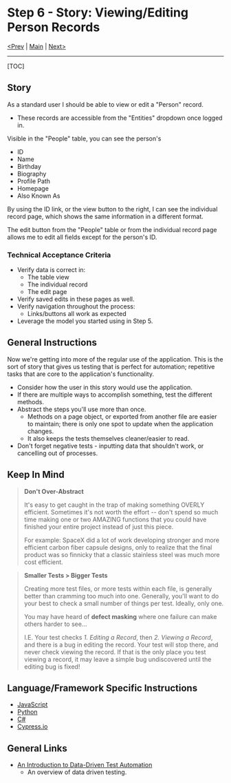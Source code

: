 # Step 6 - Story: Viewing/Editing Person Records

[<Prev](./step5.md) | [Main](../../README.md) | [Next>](./step7.md)

---

[TOC]

## Story

As a standard user I should be able to view or edit a "Person" record.

-   These records are accessible from the "Entities" dropdown once logged in.

Visible in the "People" table, you can see the person's

-   ID
-   Name
-   Birthday
-   Biography
-   Profile Path
-   Homepage
-   Also Known As

By using the ID link, or the view button to the right, I can see the individual record page, which shows the same information in a different format.

The edit button from the "People" table or from the individual record page allows me to edit all fields except for the person's ID.

### Technical Acceptance Criteria

-   Verify data is correct in:
    -   The table view
    -   The individual record
    -   The edit page
-   Verify saved edits in these pages as well.
-   Verify navigation throughout the process:
    -   Links/buttons all work as expected
-   Leverage the model you started using in Step 5.

## General Instructions

Now we're getting into more of the regular use of the application. This is the sort of story that gives us testing that is perfect for automation; repetitive tasks that are core to the application's functionality.

-   Consider how the user in this story would use the application.
-   If there are multiple ways to accomplish something, test the different methods.
-   Abstract the steps you'll use more than once.
    -   Methods on a page object, or exported from another file are easier to maintain; there is only one spot to update when the application changes.
    -   It also keeps the tests themselves cleaner/easier to read.
-   Don't forget negative tests - inputting data that shouldn't work, or cancelling out of processes.

## Keep In Mind

> **Don't Over-Abstract**
>
> It's easy to get caught in the trap of making something OVERLY efficient. Sometimes it's not worth the effort -- don't spend so much time making one or two AMAZING functions that you could have finished your entire project instead of just this piece.
>
> For example: SpaceX did a lot of work developing stronger and more efficient carbon fiber capsule designs, only to realize that the final product was so finnicky that a classic stainless steel was much more cost efficient.

> **Smaller Tests > Bigger Tests**
>
> Creating more test files, or more tests within each file, is generally better than cramming too much into one. Generally, you'll want to do your best to check a small number of things per test. Ideally, only one.
>
> You may have heard of **defect masking** where one failure can make others harder to see...
>
> I.E. Your test checks _1. Editing a Record_, then _2. Viewing a Record_, and there is a bug in editing the record. Your test will stop there, and never check viewing the record. If that is the only place you test viewing a record, it may leave a simple bug undiscovered until the editing bug is fixed!

## Language/Framework Specific Instructions

-   [JavaScript](./js/js6.md)
-   [Python](./python/p6.md)
-   [C#](./CSharp/CSharp6.md)
-   [Cypress.io](./cypress/cy6.md)

## General Links

-   [An Introduction to Data-Driven Test Automation](https://nearshore.perficient.com/software-development/an-introduction-to-data-driven-test-automation/)
    -   An overview of data driven testing.
